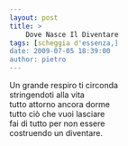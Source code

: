 ```yaml
---
layout: post
title: >
    Dove Nasce Il Diventare
tags: [scheggia d'essenza,]
date: 2009-07-05 18:39:00
author: pietro
---
```

Un grande respiro ti circonda<br/>stringendoti alla vita<br/>tutto attorno ancora dorme<br/>tutto ciò che vuoi lasciare<br/>fai di tutto per non essere<br/>costruendo un diventare.
